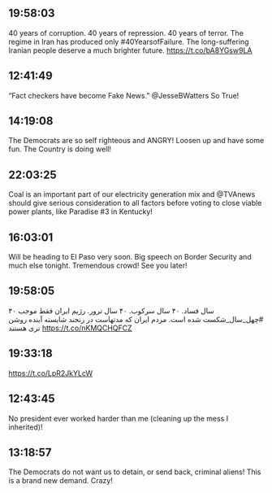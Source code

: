 ## 19:58:03
40 years of corruption. 40 years of repression. 40 years of terror. The regime in Iran has produced only #40YearsofFailure. The long-suffering Iranian people deserve a much brighter future. https://t.co/bA8YGsw9LA
## 12:41:49
“Fact checkers have become Fake News.” @JesseBWatters   So True!
## 14:19:08
The Democrats are so self righteous and ANGRY! Loosen up and have some fun. The Country is doing well!
## 22:03:25
Coal is an important part of our electricity generation mix and @TVAnews should give serious consideration to all factors before voting to close viable power plants, like Paradise #3 in Kentucky!
## 16:03:01
Will be heading to El Paso very soon. Big speech on Border Security and much else tonight. Tremendous crowd! See you later!
## 19:58:05
۴۰ سال فساد. ۴۰ سال سرکوب. ۴۰ سال ترور. رژیم ایران فقط موجب #چهل_سال_شکست شده است. مردم ایران که مدتهاست در رنجند شایسته آینده روشن تری هستند https://t.co/nKMQCHQFCZ
## 19:33:18
https://t.co/LpR2JkYLcW
## 12:43:45
No president ever worked harder than me (cleaning up the mess I inherited)!
## 13:18:57
The Democrats do not want us to detain, or send back, criminal aliens! This is a brand new demand. Crazy!
